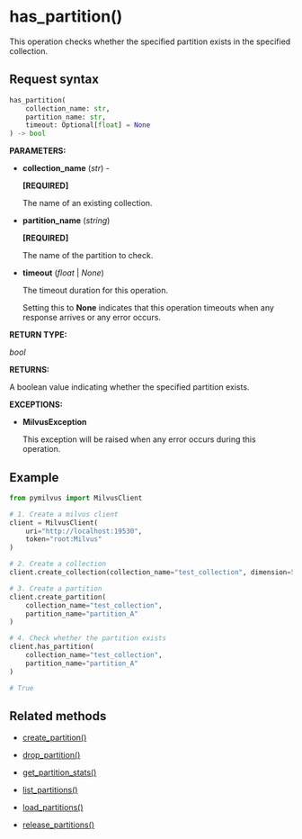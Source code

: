 # has_partition()

This operation checks whether the specified partition exists in the specified collection.

## Request syntax

```python
has_partition(
    collection_name: str,
    partition_name: str,
    timeout: Optional[float] = None
) -> bool
```

**PARAMETERS:**

- **collection_name** (*str*) -

    **[REQUIRED]**

    The name of an existing collection.

- **partition_name** (*string*)

    **[REQUIRED]**

    The name of the partition to check.

- **timeout** (*float* | *None*)  

    The timeout duration for this operation. 

    Setting this to **None** indicates that this operation timeouts when any response arrives or any error occurs.

**RETURN TYPE:**

*bool*

**RETURNS:**

A boolean value indicating whether the specified partition exists.

**EXCEPTIONS:**

- **MilvusException**

    This exception will be raised when any error occurs during this operation.

## Example

```python
from pymilvus import MilvusClient

# 1. Create a milvus client
client = MilvusClient(
    uri="http://localhost:19530",
    token="root:Milvus"
)

# 2. Create a collection
client.create_collection(collection_name="test_collection", dimension=5)

# 3. Create a partition
client.create_partition(
    collection_name="test_collection", 
    partition_name="partition_A"
)

# 4. Check whether the partition exists
client.has_partition(
    collection_name="test_collection", 
    partition_name="partition_A"
) 

# True
```

## Related methods

- [create_partition()](create_partition.md)

- [drop_partition()](drop_partition.md)

- [get_partition_stats()](get_partition_stats.md)

- [list_partitions()](list_partitions.md)

- [load_partitions()](load_partitions.md)

- [release_partitions()](release_partitions.md)

